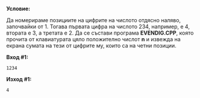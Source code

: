 **Условие:**

Да номерираме позициите на цифрите на числото отдясно наляво, започвайки от 1. Тогава първата цифра на числото 234, например, е 4, втората е 3, а третата е 2. Да се състави програма **EVENDIG.CPP**, която прочита от клавиатурата цяло положително числот **n** и извежда на екрана сумата на тези от цифрите му, които са на четни позиции.

**Вход #1:**

	1234

**Изход #1:**

	4